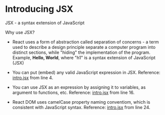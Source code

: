 # Introducing JSX

JSX - a syntax extension of JavaScript

Why use JSX?

- React uses a form of abstraction called separation of concerns - a term used to describe a design principle separate a computer program into distinct sections, while "hiding" the implementation of the program. Example, **Hello, World**, where "h1" is a syntax extension of JavaScript (JSX)

- You can put (embed) any valid JavaScript expression in JSX. Reference: [intro.jsx](intro.jsx) from line 4.

- You can use JSX as an expression by assigning it to variables, as argument to functions, etc. Reference: [intro.jsx](intro.jsx) from line 16.

- React DOM uses camelCase property naming conventiom, which is consistent with JavaScript syntax. Reference: [intro.jsx](intro.jsx) from line 24.
